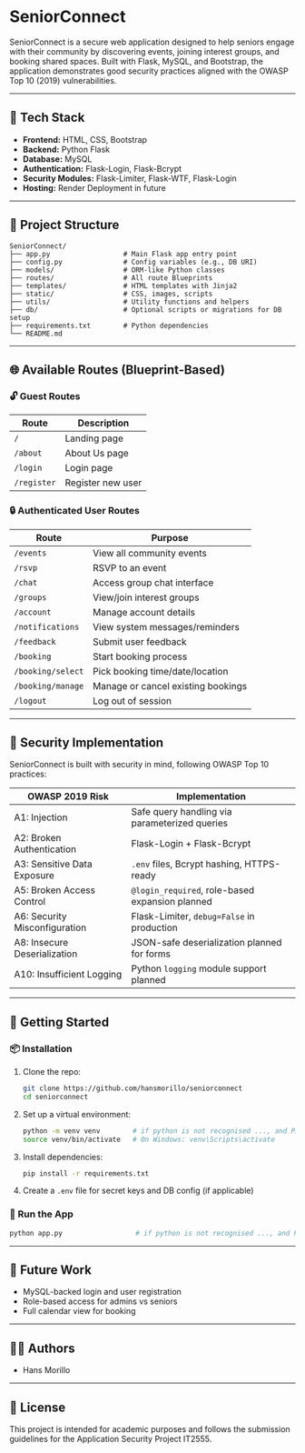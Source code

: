 # SeniorConnect

SeniorConnect is a secure web application designed to help seniors engage with their community by discovering events, joining interest groups, and booking shared spaces. Built with Flask, MySQL, and Bootstrap, the application demonstrates good security practices aligned with the OWASP Top 10 (2019) vulnerabilities.

---

## 🔧 Tech Stack

- **Frontend:** HTML, CSS, Bootstrap
- **Backend:** Python Flask
- **Database:** MySQL
- **Authentication:** Flask-Login, Flask-Bcrypt
- **Security Modules:** Flask-Limiter, Flask-WTF, Flask-Login
- **Hosting:** Render Deployment in future

---

## 📁 Project Structure

```
SeniorConnect/
├── app.py                  # Main Flask app entry point
├── config.py               # Config variables (e.g., DB URI)
├── models/                 # ORM-like Python classes
├── routes/                 # All route Blueprints
├── templates/              # HTML templates with Jinja2
├── static/                 # CSS, images, scripts
├── utils/                  # Utility functions and helpers
├── db/                     # Optional scripts or migrations for DB setup
├── requirements.txt        # Python dependencies
└── README.md
```

---

## 🌐 Available Routes (Blueprint-Based)

### 🔓 Guest Routes

| Route        | Description             |
|--------------|-------------------------|
| `/`          | Landing page            |
| `/about`     | About Us page           |
| `/login`     | Login page              |
| `/register`  | Register new user       |

### 🔒 Authenticated User Routes

| Route                | Purpose                               |
|----------------------|----------------------------------------|
| `/events`            | View all community events             |
| `/rsvp`              | RSVP to an event                      |
| `/chat`              | Access group chat interface           |
| `/groups`            | View/join interest groups             |
| `/account`           | Manage account details                |
| `/notifications`     | View system messages/reminders        |
| `/feedback`          | Submit user feedback                  |
| `/booking`           | Start booking process                 |
| `/booking/select`    | Pick booking time/date/location       |
| `/booking/manage`    | Manage or cancel existing bookings    |
| `/logout`            | Log out of session                    |

---

## 🔐 Security Implementation

SeniorConnect is built with security in mind, following OWASP Top 10 practices:

| OWASP 2019 Risk               | Implementation                                               |
|------------------------------|--------------------------------------------------------------|
| A1: Injection                | Safe query handling via parameterized queries                |
| A2: Broken Authentication    | Flask-Login + Flask-Bcrypt                                   |
| A3: Sensitive Data Exposure  | `.env` files, Bcrypt hashing, HTTPS-ready                    |
| A5: Broken Access Control    | `@login_required`, role-based expansion planned              |
| A6: Security Misconfiguration| Flask-Limiter, `debug=False` in production                   |
| A8: Insecure Deserialization | JSON-safe deserialization planned for forms                  |
| A10: Insufficient Logging    | Python `logging` module support planned                      |

---

## 🚀 Getting Started

### 📦 Installation

1. Clone the repo:
    ```bash
    git clone https://github.com/hansmorillo/seniorconnect
    cd seniorconnect
    ```

2. Set up a virtual environment:
    ```bash
    python -m venv venv        # if python is not recognised ..., and PATH is installed correctly, run 'py -m venv venv' and use py for all further use
    source venv/bin/activate   # On Windows: venv\Scripts\activate
    ```

3. Install dependencies:
    ```bash
    pip install -r requirements.txt
    ```

4. Create a `.env` file for secret keys and DB config (if applicable)

### 🧪 Run the App

```bash
python app.py                  # if python is not recognised ..., and PATH is installed correctly, run 'py app.py' and use py for all further use 
```

---

## 📌 Future Work

- MySQL-backed login and user registration
- Role-based access for admins vs seniors
- Full calendar view for booking

---

## 👨‍💻 Authors

- Hans Morillo

---

## 📄 License

This project is intended for academic purposes and follows the submission guidelines for the Application Security Project IT2555.
